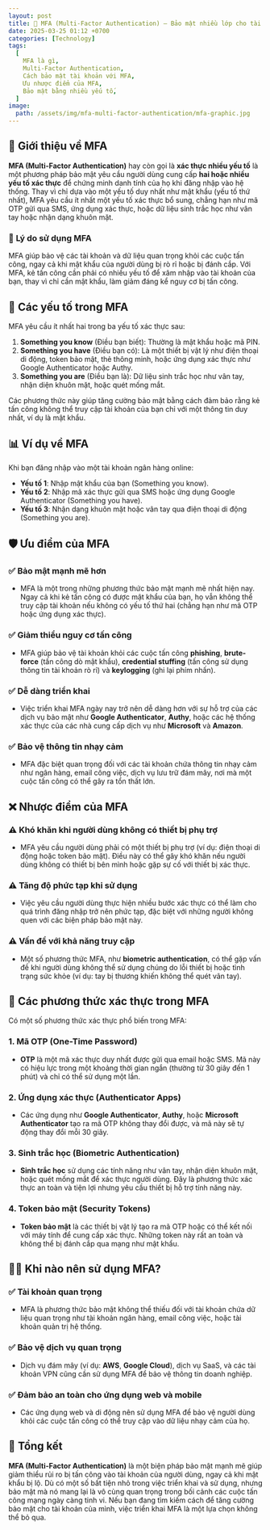 ```yaml
---
layout: post
title: 🔐 MFA (Multi-Factor Authentication) – Bảo mật nhiều lớp cho tài khoản của bạn
date: 2025-03-25 01:12 +0700
categories: [Technology]
tags:
  [
    MFA là gì,
    Multi-Factor Authentication,
    Cách bảo mật tài khoản với MFA,
    Ưu nhược điểm của MFA,
    Bảo mật bằng nhiều yếu tố,
  ]
image:
  path: /assets/img/mfa-multi-factor-authentication/mfa-graphic.jpg
---
```


## 🎯 **Giới thiệu về MFA**
**MFA (Multi-Factor Authentication)** hay còn gọi là **xác thực nhiều yếu tố** là một phương pháp bảo mật yêu cầu người dùng cung cấp **hai hoặc nhiều yếu tố xác thực** để chứng minh danh tính của họ khi đăng nhập vào hệ thống. Thay vì chỉ dựa vào một yếu tố duy nhất như mật khẩu (yếu tố thứ nhất), MFA yêu cầu ít nhất một yếu tố xác thực bổ sung, chẳng hạn như mã OTP gửi qua SMS, ứng dụng xác thực, hoặc dữ liệu sinh trắc học như vân tay hoặc nhận dạng khuôn mặt.

### 🚀 **Lý do sử dụng MFA**
MFA giúp bảo vệ các tài khoản và dữ liệu quan trọng khỏi các cuộc tấn công, ngay cả khi mật khẩu của người dùng bị rò rỉ hoặc bị đánh cắp. Với MFA, kẻ tấn công cần phải có nhiều yếu tố để xâm nhập vào tài khoản của bạn, thay vì chỉ cần mật khẩu, làm giảm đáng kể nguy cơ bị tấn công.

## 🔧 **Các yếu tố trong MFA**
MFA yêu cầu ít nhất hai trong ba yếu tố xác thực sau:

1. **Something you know** (Điều bạn biết): Thường là mật khẩu hoặc mã PIN.
2. **Something you have** (Điều bạn có): Là một thiết bị vật lý như điện thoại di động, token bảo mật, thẻ thông minh, hoặc ứng dụng xác thực như Google Authenticator hoặc Authy.
3. **Something you are** (Điều bạn là): Dữ liệu sinh trắc học như vân tay, nhận diện khuôn mặt, hoặc quét mống mắt.

Các phương thức này giúp tăng cường bảo mật bằng cách đảm bảo rằng kẻ tấn công không thể truy cập tài khoản của bạn chỉ với một thông tin duy nhất, ví dụ là mật khẩu.

## 📊 **Ví dụ về MFA**
Khi bạn đăng nhập vào một tài khoản ngân hàng online:
- **Yếu tố 1**: Nhập mật khẩu của bạn (Something you know).
- **Yếu tố 2**: Nhập mã xác thực gửi qua SMS hoặc ứng dụng Google Authenticator (Something you have).
- **Yếu tố 3**: Nhận dạng khuôn mặt hoặc vân tay qua điện thoại di động (Something you are).

## 🛡️ **Ưu điểm của MFA**
### ✅ **Bảo mật mạnh mẽ hơn**
- MFA là một trong những phương thức bảo mật mạnh mẽ nhất hiện nay. Ngay cả khi kẻ tấn công có được mật khẩu của bạn, họ vẫn không thể truy cập tài khoản nếu không có yếu tố thứ hai (chẳng hạn như mã OTP hoặc ứng dụng xác thực).

### ✅ **Giảm thiểu nguy cơ tấn công**
- MFA giúp bảo vệ tài khoản khỏi các cuộc tấn công **phishing**, **brute-force** (tấn công dò mật khẩu), **credential stuffing** (tấn công sử dụng thông tin tài khoản rò rỉ) và **keylogging** (ghi lại phím nhấn).

### ✅ **Dễ dàng triển khai**
- Việc triển khai MFA ngày nay trở nên dễ dàng hơn với sự hỗ trợ của các dịch vụ bảo mật như **Google Authenticator**, **Authy**, hoặc các hệ thống xác thực của các nhà cung cấp dịch vụ như **Microsoft** và **Amazon**.

### ✅ **Bảo vệ thông tin nhạy cảm**
- MFA đặc biệt quan trọng đối với các tài khoản chứa thông tin nhạy cảm như ngân hàng, email công việc, dịch vụ lưu trữ đám mây, nơi mà một cuộc tấn công có thể gây ra tổn thất lớn.

## ❌ **Nhược điểm của MFA**
### ⚠️ **Khó khăn khi người dùng không có thiết bị phụ trợ**
- MFA yêu cầu người dùng phải có một thiết bị phụ trợ (ví dụ: điện thoại di động hoặc token bảo mật). Điều này có thể gây khó khăn nếu người dùng không có thiết bị bên mình hoặc gặp sự cố với thiết bị xác thực.

### ⚠️ **Tăng độ phức tạp khi sử dụng**
- Việc yêu cầu người dùng thực hiện nhiều bước xác thực có thể làm cho quá trình đăng nhập trở nên phức tạp, đặc biệt với những người không quen với các biện pháp bảo mật này.

### ⚠️ **Vấn đề với khả năng truy cập**
- Một số phương thức MFA, như **biometric authentication**, có thể gặp vấn đề khi người dùng không thể sử dụng chúng do lỗi thiết bị hoặc tình trạng sức khỏe (ví dụ: tay bị thương khiến không thể quét vân tay).

## 🔧 **Các phương thức xác thực trong MFA**
Có một số phương thức xác thực phổ biến trong MFA:

### 1. **Mã OTP (One-Time Password)**
- **OTP** là một mã xác thực duy nhất được gửi qua email hoặc SMS. Mã này có hiệu lực trong một khoảng thời gian ngắn (thường từ 30 giây đến 1 phút) và chỉ có thể sử dụng một lần.

### 2. **Ứng dụng xác thực (Authenticator Apps)**
- Các ứng dụng như **Google Authenticator**, **Authy**, hoặc **Microsoft Authenticator** tạo ra mã OTP không thay đổi được, và mã này sẽ tự động thay đổi mỗi 30 giây.

### 3. **Sinh trắc học (Biometric Authentication)**
- **Sinh trắc học** sử dụng các tính năng như vân tay, nhận diện khuôn mặt, hoặc quét mống mắt để xác thực người dùng. Đây là phương thức xác thực an toàn và tiện lợi nhưng yêu cầu thiết bị hỗ trợ tính năng này.

### 4. **Token bảo mật (Security Tokens)**
- **Token bảo mật** là các thiết bị vật lý tạo ra mã OTP hoặc có thể kết nối với máy tính để cung cấp xác thực. Những token này rất an toàn và không thể bị đánh cắp qua mạng như mật khẩu.

## 🧑‍💻 **Khi nào nên sử dụng MFA?**
### ✅ **Tài khoản quan trọng**
- MFA là phương thức bảo mật không thể thiếu đối với tài khoản chứa dữ liệu quan trọng như tài khoản ngân hàng, email công việc, hoặc tài khoản quản trị hệ thống.

### ✅ **Bảo vệ dịch vụ quan trọng**
- Dịch vụ đám mây (ví dụ: **AWS**, **Google Cloud**), dịch vụ SaaS, và các tài khoản VPN cũng cần sử dụng MFA để bảo vệ thông tin doanh nghiệp.

### ✅ **Đảm bảo an toàn cho ứng dụng web và mobile**
- Các ứng dụng web và di động nên sử dụng MFA để bảo vệ người dùng khỏi các cuộc tấn công có thể truy cập vào dữ liệu nhạy cảm của họ.

## 🚀 **Tổng kết**
**MFA (Multi-Factor Authentication)** là một biện pháp bảo mật mạnh mẽ giúp giảm thiểu rủi ro bị tấn công vào tài khoản của người dùng, ngay cả khi mật khẩu bị lộ. Dù có một số bất tiện nhỏ trong việc triển khai và sử dụng, nhưng bảo mật mà nó mang lại là vô cùng quan trọng trong bối cảnh các cuộc tấn công mạng ngày càng tinh vi. Nếu bạn đang tìm kiếm cách để tăng cường bảo mật cho tài khoản của mình, việc triển khai MFA là một lựa chọn không thể bỏ qua.